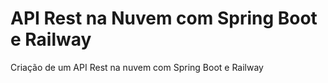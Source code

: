 # API Rest na Nuvem com Spring Boot e Railway

Criação de um API Rest na nuvem com Spring Boot e Railway